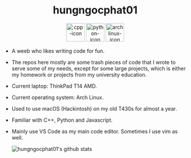 <div align="center"><h1> hungngocphat01 </h1></div>

<div align="center"><span>
<img height="50" alt="cpp-icon" src="https://user-images.githubusercontent.com/42747200/46140125-da084900-c26d-11e8-8ea7-c45ae6306309.png"/>
<img height="50" alt="python-icon" src="https://cdn3.iconfinder.com/data/icons/logos-and-brands-adobe/512/267_Python-512.png"/>
<img height="50" alt="archlinux-icon" src="https://www.logolynx.com/images/logolynx/91/914639a1180c179a71fee283128b01c5.png"/></span></div>

- A weeb who likes writing code for fun.
- The repos here mostly are some trash pieces of code that I wrote to serve some of my needs, except for some large projects, which is either my homework or projects from my university education.

- Current laptop: ThinkPad T14 AMD.
- Current operating system: Arch Linux.
- Used to use macOS (Hackintosh) on my old T430s for almost a year.

- Familiar with C++, Python and Javascript.
- Mainly use VS Code as my main code editor. Sometimes I use vim as well.

  ![hungngocphat01's github stats](https://github-readme-stats.vercel.app/api?username=hungngocphat01)
